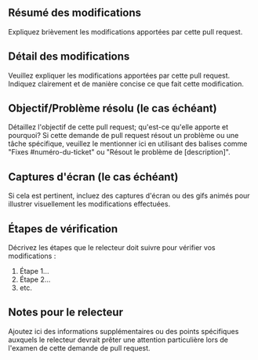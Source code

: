 ## Résumé des modifications

Expliquez brièvement les modifications apportées par cette pull request.

## Détail des modifications

Veuillez expliquer les modifications apportées par cette pull request.
Indiquez clairement et de manière concise ce que fait cette modification.

## Objectif/Problème résolu (le cas échéant)

Détaillez l'objectif de cette pull request; qu'est-ce qu'elle apporte et pourquoi?
Si cette demande de pull request résout un problème ou une tâche spécifique, veuillez le mentionner
ici en utilisant des balises comme "Fixes #numéro-du-ticket" ou "Résout le problème de [description]".

## Captures d'écran (le cas échéant)

Si cela est pertinent, incluez des captures d'écran ou des gifs animés pour illustrer visuellement
les modifications effectuées.

## Étapes de vérification

Décrivez les étapes que le relecteur doit suivre pour vérifier vos modifications :

1. Étape 1...
2. Étape 2...
3. etc.

## Notes pour le relecteur

Ajoutez ici des informations supplémentaires ou des points spécifiques auxquels le relecteur devrait
prêter une attention particulière lors de l'examen de cette demande de pull request.
